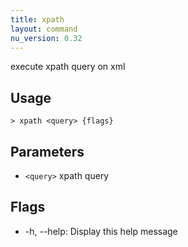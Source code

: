 ```yaml
---
title: xpath
layout: command
nu_version: 0.32
---
```

execute xpath query on xml

## Usage
```shell
> xpath <query> {flags} 
 ```

## Parameters
* `<query>` xpath query

## Flags
* -h, --help: Display this help message

